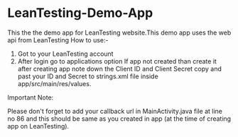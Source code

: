 # LeanTesting-Demo-App
This the the demo app for LeanTesting website.This demo app uses the web api from LeanTesting
How to use:-
1. Got to your LeanTesting account 
2. After login go to applications option
   If app not created than create it 
   after creating app note down the Client ID and Client Secret
   copy and past your ID and Secret to strings.xml file inside app/src/main/res/values.
   
 Important Note: 
 
Please don't forget to add your callback url in MainActivity.java file at line no 86
and this should be same as you created in app (at the time of creating app on LeanTesting).
